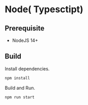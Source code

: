 # Node( Typesctipt)

## Prerequisite 

* NodeJS 14+

## Build

Install dependencies.

```bash
npm install 
```

Build and Run.

```bash
npm run start
```

